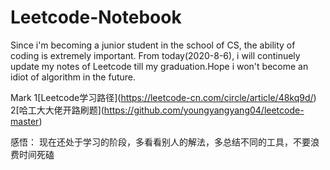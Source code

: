 # Leetcode-Notebook
Since i'm becoming a junior student in the school of CS, the ability of coding is extremely important. From today(2020-8-6), i will continuely update my notes of Leetcode till my graduation.Hope i won't become an idiot of algorithm in the future.

Mark 
1\[Leetcode学习路径](https://leetcode-cn.com/circle/article/48kq9d/)
2\[哈工大大佬开路刷题](https://github.com/youngyangyang04/leetcode-master)

感悟：
现在还处于学习的阶段，多看看别人的解法，多总结不同的工具，不要浪费时间死磕
